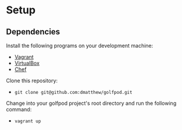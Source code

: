 # Setup

## Dependencies

Install the following programs on your development machine:

* [Vagrant](https://www.vagrantup.com/downloads.html)
* [VirtualBox](https://www.virtualbox.org/wiki/Downloads)
* [Chef](https://downloads.chef.io/chefdk)

Clone this repository:

* `git clone git@github.com:dmatthew/golfpod.git`

Change into your golfpod project's root directory and run the following command:

* `vagrant up`
